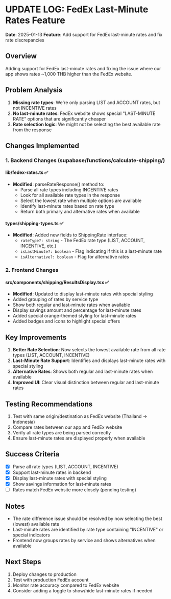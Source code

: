 # UPDATE LOG: FedEx Last-Minute Rates Feature
**Date**: 2025-01-13
**Feature**: Add support for FedEx last-minute rates and fix rate discrepancies

## Overview
Adding support for FedEx last-minute rates and fixing the issue where our app shows rates ~1,000 THB higher than the FedEx website.

## Problem Analysis
1. **Missing rate types**: We're only parsing LIST and ACCOUNT rates, but not INCENTIVE rates
2. **No last-minute rates**: FedEx website shows special "LAST-MINUTE RATE" options that are significantly cheaper
3. **Rate selection logic**: We might not be selecting the best available rate from the response

## Changes Implemented

### 1. Backend Changes (supabase/functions/calculate-shipping/)

#### lib/fedex-rates.ts ✅
- **Modified**: parseRateResponse() method to:
  - Parse all rate types including INCENTIVE rates
  - Look for all available rate types in the response
  - Select the lowest rate when multiple options are available
  - Identify last-minute rates based on rate type
  - Return both primary and alternative rates when available

#### types/shipping-types.ts ✅
- **Modified**: Added new fields to ShippingRate interface:
  - `rateType?: string` - The FedEx rate type (LIST, ACCOUNT, INCENTIVE, etc.)
  - `isLastMinute?: boolean` - Flag indicating if this is a last-minute rate
  - `isAlternative?: boolean` - Flag for alternative rates

### 2. Frontend Changes

#### src/components/shipping/ResultsDisplay.tsx ✅
- **Modified**: Updated to display last-minute rates with special styling
- Added grouping of rates by service type
- Show both regular and last-minute rates when available
- Display savings amount and percentage for last-minute rates
- Added special orange-themed styling for last-minute rates
- Added badges and icons to highlight special offers

## Key Improvements

1. **Better Rate Selection**: Now selects the lowest available rate from all rate types (LIST, ACCOUNT, INCENTIVE)
2. **Last-Minute Rate Support**: Identifies and displays last-minute rates with special styling
3. **Alternative Rates**: Shows both regular and last-minute rates when available
4. **Improved UI**: Clear visual distinction between regular and last-minute rates

## Testing Recommendations
1. Test with same origin/destination as FedEx website (Thailand → Indonesia)
2. Compare rates between our app and FedEx website
3. Verify all rate types are being parsed correctly
4. Ensure last-minute rates are displayed properly when available

## Success Criteria
- [x] Parse all rate types (LIST, ACCOUNT, INCENTIVE)
- [x] Support last-minute rates in backend
- [x] Display last-minute rates with special styling
- [x] Show savings information for last-minute rates
- [ ] Rates match FedEx website more closely (pending testing)

## Notes
- The rate difference issue should be resolved by now selecting the best (lowest) available rate
- Last-minute rates are identified by rate type containing "INCENTIVE" or special indicators
- Frontend now groups rates by service and shows alternatives when available

## Next Steps
1. Deploy changes to production
2. Test with production FedEx account
3. Monitor rate accuracy compared to FedEx website
4. Consider adding a toggle to show/hide last-minute rates if needed
